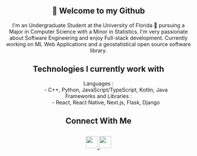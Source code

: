 <html>
   <body>
      <h2 align="center">👋 Welcome to my Github</h2>
      <p align="center">
         I'm an Undergraduate Student at the University of Florida 🐊 pursuing a Major in Computer Science with a Minor in Statistics. I'm very passionate about Software Engineering and enjoy Full-stack development. Currently working on ML Web Applications and a geostatistical open source software library. <br>
      </p>
      <h2 align="center">Technologies I currently work with</h2>
      <dl align="center">
         <dt>Languages :</dt>
         <dd>- C++, Python, JavaScript/TypeScript, Kotlin, Java</dd>
         <dt>Frameworks and Libraries :</dt>
         <dd>- React, React Native, Next.js, Flask, Django
         </dd>
      </dl>
      <h2 align="center">Connect With Me</h2>
      <h2 align="center">
         <a href="https://www.linkedin.com/in/matthibbs">
         <img src="https://github.com/gauravghongde/social-icons/blob/master/PNG/Black/LinkedIN_black.png" width="32" height="32"/>
         </a>
         <a href="mailto:hibbs.matthew@protonmail.com">
         <img src="https://github.com/gauravghongde/social-icons/blob/master/PNG/Black/Gmail_black.png" width="32" height="32"/>
         </a>
      </h2>
   </body>
</html>
